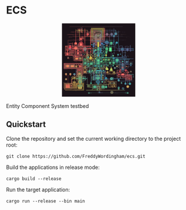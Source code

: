 # ECS

<p align="center">
    <img src="./resources/images/logo.svg" width="200" height="200" />
</p>

Entity Component System testbed

## Quickstart

Clone the repository and set the current working directory to the project root:

```shell
git clone https://github.com/FreddyWordingham/ecs.git
```

Build the applications in release mode:

```shell
cargo build --release
```

Run the target application:

```shell
cargo run --release --bin main
```
